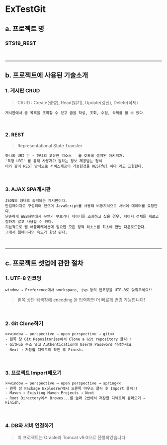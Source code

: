 # ExTestGit

## a. 프로젝트 명
### STS19_REST

<br>

---
## b. 프로젝트에 사용된 기술소개
### 1. 게시판 CRUD
> CRUD : Create(생성), Read(읽기), Update(갱신), Delete(삭제)

    게시판에서 글 목록을 조회할 수 있고 글을 작성, 조회, 수정, 삭제를 할 수 있다.

<br>

### 2. REST
> Representational State Transfer

    하나의 URI 는 → 하나의 고유한 리소스   를 갖도록 설계된 아키텍쳐.
    '특정 URI' 를 통해 사용자가 원하는 정보 제공받는 형식
    이와 같이 REST 방식으로 서비스제공이 가능한것을 RESTful 하다 라고 표현한다.

<br>

### 3. AJAX SPA게시판
    JSON의 형태로 출력되는 게시판이다.
    단일페이지로 구성되어 있으며 JavaScript를 사용해 비동기식으로 서버에 데이터를 요청한다.
    단순하게 WEB화면에서 무언가 부르거나 데이터를 조회하고 싶을 경우, 페이지 전체를 새로고침하지 않고 사용할 수 있다.
    기본적으로 웹 애플리케이션에 필요한 모든 정적 리소스를 최초에 한번 다운로드한다.
    그래서 웹페이지의 속도가 향상 된다.

<br>

---
## c. 프로젝트 셋업에 관한 절차 
### 1. UTF-8 인코딩
    window → Preference에서 workspace, jsp 등의 인코딩을 UTF-8로 맞춰주세요!!
> 왼쪽 상단 검색창에 encoding 을 입력하면 더 빠르게 변경 가능합니다!

<br>

### 2. Git Clone하기
    >>window → perspective → open perspective → git<<
    - 왼쪽 창 Git Repositories에서 Clone a Git repository 클릭!!
    - GitHub 주소 넣고 Authentication에 User와 Password 작성하세요
    - Next → 저장할 디렉토리 확인 후 Finish.

<br>

### 3. 프로젝트 Import해오기
    >>window → perspective → open perspective → spring<<
    - 왼쪽 창 Package Exploerer에서 오른쪽 마우스 클릭 후 Import 클릭!!
    - Maven → Existing Maven Projects → Next
    - Root Directory에서 Browes...를 눌러 2번에서 저장한 디렉토리 불러오기 → Finish.

<br>

### 4. DB와 서버 연결하기
>이 프로젝트는 Oracle과 Tomcat v9.0으로 진행되었습니다.
